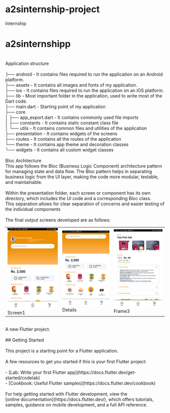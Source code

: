 # a2sinternship-project
Internship
# a2sinternshipp
<br>
Application structure<br>
<br>
├── android - It contains files required to run the application on an Android platform.<br>
├── assets - It contains all images and fonts of my application.<br>
├── ios - It contains files required to run the application on an iOS platform.<br>
├── lib - Most important folder in the application, used to write most of the Dart code.<br>
├── main.dart - Starting point of my application<br>
├── core<br>
│ ├── app_export.dart - It contains commonly used file imports<br>
│ ├── constants - It contains static constant class file<br>
│ └── utils - It contains common files and utilities of the application<br>
├── presentation - It contains widgets of the screens<br>
├── routes - It contains all the routes of the application<br>
└── theme - It contains app theme and decoration classes<br>
└── widgets - It contains all custom widget classes<br>
<br>
Bloc Architecture<br>
This app follows the Bloc (Business Logic Component) architecture pattern for managing state and data flow. The Bloc pattern helps in separating<br> business logic from the UI layer, making the code more modular, testable, and maintainable.<br>
<br>
Within the presentation folder, each screen or component has its own directory, which includes the UI code and a corresponding Bloc class.<br> This separation allows for clear separation of concerns and easier testing of the individual components<br>
<br>
The final output screens developed are as follows:<br>

<table>
<tr>
<td ><img src="pic1.jpg" width=250>Screen1</td>
<td ><img src="pic2.jpg" width=250>Details</td>
<td ><img src="pic3.jpg" width=250>Frame3</td>
</tr>
  </table>
<br>
A new Flutter project.<br>
<br>
## Getting Started<br>
<br>
This project is a starting point for a Flutter application.<br>
<br>
A few resources to get you started if this is your first Flutter project:<br>
<br>
-   [Lab: Write your first Flutter app](https://docs.flutter.dev/get-started/codelab)<br>
-   [Cookbook: Useful Flutter samples](https://docs.flutter.dev/cookbook)<br>
<br>
For help getting started with Flutter development, view the<br>
[online documentation](https://docs.flutter.dev/), which offers tutorials,<br>
samples, guidance on mobile development, and a full API reference.<br>
